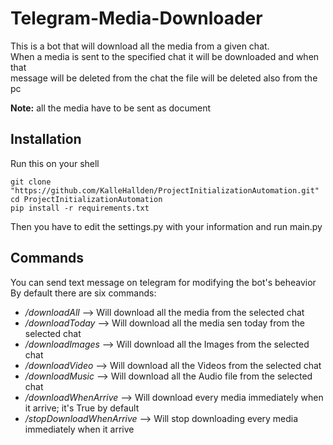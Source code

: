 # Telegram-Media-Downloader
This is a bot that will download all the media from a given chat.<br/>
When a media is sent to the specified chat it will be downloaded and when that<br> message will be deleted from the chat the file will be deleted also from the pc <br>

**Note:** all the media have to be sent as document

## Installation
Run this on your shell
```
git clone "https://github.com/KalleHallden/ProjectInitializationAutomation.git"
cd ProjectInitializationAutomation
pip install -r requirements.txt
```
Then you have to edit the settings.py with your information and run main.py

## Commands
You can send text message on telegram for modifying the bot's beheavior<br/>
By default there are six commands:

* */downloadAll* --> Will download all the media from the selected chat
* */downloadToday* --> Will download all the media sen today from the selected chat
* */downloadImages* --> Will download all the Images from the selected chat
* */downloadVideo* --> Will download all the Videos from the selected chat
* */downloadMusic* --> Will download all the Audio file from the selected chat
* */downloadWhenArrive* --> Will download every media immediately when it arrive; it's True by default
* */stopDownloadWhenArrive* --> Will stop downloading every media immediately when it arrive
